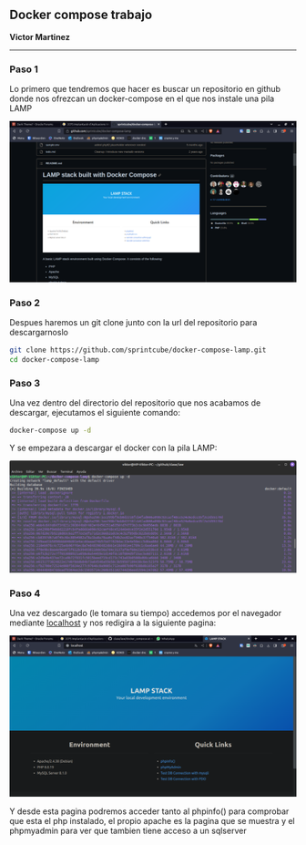 ## Docker compose trabajo

**Victor Martinez**

---
### Paso 1 
Lo primero que tendremos que hacer es buscar un repositorio en github donde nos ofrezcan un docker-compose en el que nos instale una pila LAMP

![alt text](img/punto1.png)

### Paso 2
Despues haremos un git clone junto con la url del repositorio para descargarnoslo 

```bash
git clone https://github.com/sprintcube/docker-compose-lamp.git
cd docker-compose-lamp
```

### Paso 3
Una vez dentro del directorio del repositorio que nos acabamos de descargar, ejecutamos el siguiente comando:

```bash
docker-compose up -d
```

Y se empezara a descargar el docker con la pila LAMP:

![alt text](img/punto2.png)

### Paso 4
Una vez descargado (le tomara su tiempo) accedemos por el navegador mediante [localhost](http:localhost) y nos redigira a la siguiente pagina:

![alt text](img/punto3.png)

Y desde esta pagina podremos acceder tanto al phpinfo() para comprobar que esta el php instalado, el propio apache es la pagina que se muestra y el phpmyadmin para ver que tambien tiene acceso a un sqlserver